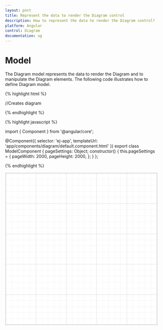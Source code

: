 ```yaml
---
layout: post
title: Represent the data to render the Diagram control
description: How to represent the data to render the Diagram control?
platform: Angular
control: Diagram
documentation: ug
---
```


# Model

The Diagram model represents the data to render the Diagram and to manipulate the Diagram elements. The following code illustrates how to define Diagram model.

{% highlight html %}

//Creates diagram
<div>
<ej-diagram  id="diagramCore" width="100%" height="490px" [pageSettings]="pageSettings">
</ej-diagram>
</div>

{% endhighlight %}

{% highlight javascript %}

import { Component } from '@angular/core';

@Component({
  selector: 'ej-app',
  templateUrl: 'app/components/diagram/default.component.html'
})
export class ModelComponent {
    pageSettings: Object;
    constructor() {
        this.pageSettings = {
          pageWidth: 2000,
          pageHeight: 2000,
      };
  }
};

{% endhighlight %}

![](/angular/Diagram/Model_images/Model_img1.png)
